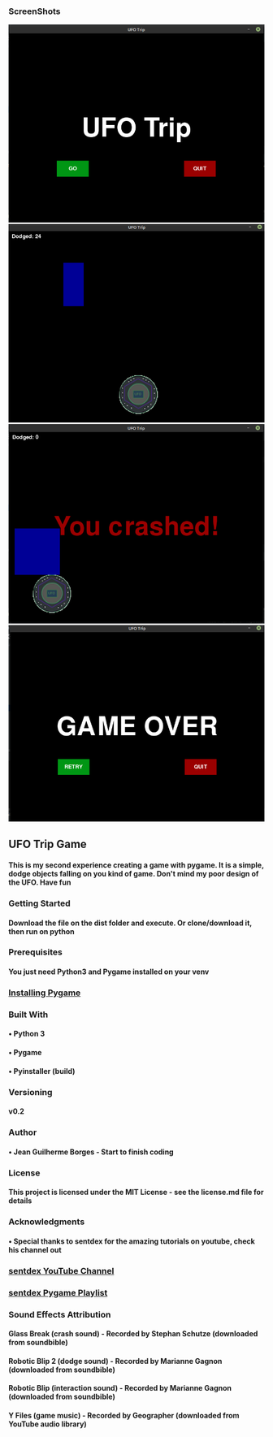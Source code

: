 ### ScreenShots
![Alt text](./ScreenShots/StartSS.png?raw=true) ![Alt text](./ScreenShots/GameplaySS.png?raw=true) ![Alt text](./ScreenShots/CrashSS.png?raw=true) ![Alt text](./ScreenShots/GameOverSS.png?raw=true)
## UFO Trip Game
#### This is my second experience creating a game with pygame. It is a simple, dodge objects falling on you kind of game. Don't mind my poor design of the UFO. Have fun
### Getting Started
#### Download the file on the dist folder and execute. Or clone/download it, then run on python
### Prerequisites
#### You just need Python3 and Pygame installed on your venv
### [Installing Pygame](https://www.pygame.org/wiki/GettingStarted#Pygame%20Installation)
### Built With
####    • Python 3
####    • Pygame
####    • Pyinstaller (build)
### Versioning
#### v0.2
### Author
####    • Jean Guilherme Borges - Start to finish coding
### License
#### This project is licensed under the MIT License - see the license.md file for details
### Acknowledgments
####    • Special thanks to sentdex for the amazing tutorials on youtube, check his channel out
### [sentdex YouTube Channel](https://www.youtube.com/user/sentdex/featured)
### [sentdex Pygame Playlist](https://www.youtube.com/playlist?list=PLQVvvaa0QuDdLkP8MrOXLe_rKuf6r80KO)
### Sound Effects Attribution
#### Glass Break (crash sound) - Recorded by Stephan Schutze (downloaded from soundbible)
#### Robotic Blip 2 (dodge sound) - Recorded by Marianne Gagnon (downloaded from soundbible)
#### Robotic Blip (interaction sound) - Recorded by Marianne Gagnon (downloaded from soundbible)
#### Y Files (game music) - Recorded by Geographer (downloaded from YouTube audio library)

